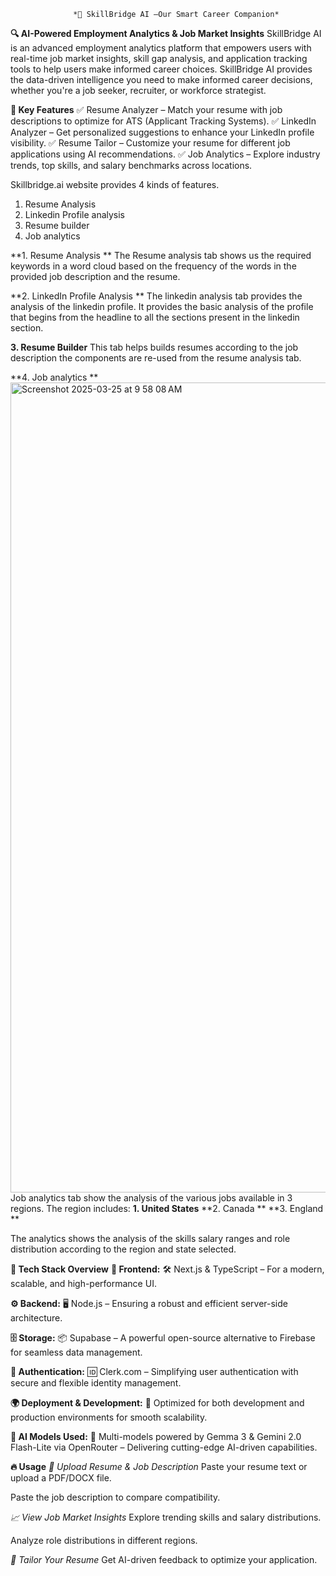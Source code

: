                   *🚀 SkillBridge AI –Our Smart Career Companion*
**🔍 AI-Powered Employment Analytics & Job Market Insights**
SkillBridge AI is an advanced employment analytics platform that empowers users with real-time job market insights, skill gap analysis, and application tracking tools to help users make informed career choices. SkillBridge AI provides the data-driven intelligence you need to make informed career decisions, whether you're a job seeker, recruiter, or workforce strategist.



**📌 Key Features**
✅ Resume Analyzer – Match your resume with job descriptions to optimize for ATS (Applicant Tracking Systems).
✅ LinkedIn Analyzer – Get personalized suggestions to enhance your LinkedIn profile visibility.
✅ Resume Tailor – Customize your resume for different job applications using AI recommendations.
✅ Job Analytics – Explore industry trends, top skills, and salary benchmarks across locations.


Skillbridge.ai website provides 4 kinds of features. 
1. Resume Analysis
2. Linkedin Profile analysis 
3. Resume builder
4. Job analytics


**1. Resume Analysis **
The Resume analysis tab shows us the required keywords in a word cloud based on the frequency of the words in the provided job description and the resume.

**2. LinkedIn Profile Analysis **
The linkedin analysis tab provides the analysis of the linkedin profile. It provides the basic analysis of the profile that begins from the headline to all the sections present in the linkedin section.

**3. Resume Builder**
This tab helps builds resumes according to the job description the components are re-used from the resume analysis tab.

**4. Job analytics **
<img width="1296" alt="Screenshot 2025-03-25 at 9 58 08 AM" src="https://github.com/user-attachments/assets/7b9c7a08-c387-4d15-a541-1acb4e181b88" />
Job analytics tab show the analysis of the various jobs available in 3 regions.
The region includes:
**1. United States**
**2. Canada **
**3. England **

The analytics shows the analysis of the skills salary ranges and role distribution according to the region and state selected.


**🚀 Tech Stack Overview**
**🎨 Frontend:**
🛠 Next.js & TypeScript – For a modern, scalable, and high-performance UI.

**⚙️ Backend:**
🖥 Node.js – Ensuring a robust and efficient server-side architecture.

**🗄 Storage:**
📦 Supabase – A powerful open-source alternative to Firebase for seamless data management.

**🔐 Authentication:**
🆔 Clerk.com – Simplifying user authentication with secure and flexible identity management.

**🌍 Deployment & Development:**
🚀 Optimized for both development and production environments for smooth scalability.

**🤖 AI Models Used:**
🧠 Multi-models powered by Gemma 3 & Gemini 2.0 Flash-Lite via OpenRouter – Delivering cutting-edge AI-driven capabilities. 
 


**🔥 Usage**
*📂 Upload Resume & Job Description*
Paste your resume text or upload a PDF/DOCX file.

Paste the job description to compare compatibility.

*📈 View Job Market Insights*
Explore trending skills and salary distributions.

Analyze role distributions in different regions.

*🎯 Tailor Your Resume*
Get AI-driven feedback to optimize your application.  



